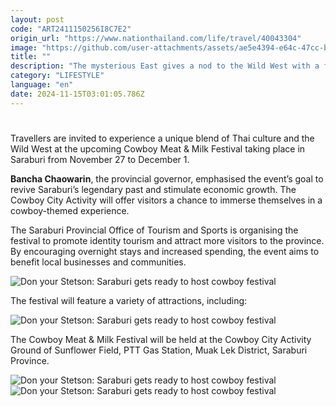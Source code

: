 ```yaml
---
layout: post
code: "ART2411150256I8C7E2"
origin_url: "https://www.nationthailand.com/life/travel/40043304"
image: "https://github.com/user-attachments/assets/ae5e4394-e64c-47cc-b009-7b7ed393dd93"
title: ""
description: "The mysterious East gives a nod to the Wild West with a fun cowboy festival featuring delicious street food and concerts"
category: "LIFESTYLE"
language: "en"
date: 2024-11-15T03:01:05.786Z
---
```


# 











Travellers are invited to experience a unique blend of Thai culture and the Wild West at the upcoming Cowboy Meat & Milk Festival taking place in Saraburi from November 27 to December 1.

**Bancha Chaowarin**, the provincial governor, emphasised the event’s goal to revive Saraburi’s legendary past and stimulate economic growth. The Cowboy City Activity will offer visitors a chance to immerse themselves in a cowboy-themed experience.

The Saraburi Provincial Office of Tourism and Sports is organising the festival to promote identity tourism and attract more visitors to the province. By encouraging overnight stays and increased spending, the event aims to benefit local businesses and communities.

  ![Don your Stetson: Saraburi gets ready to host cowboy festival](https://github.com/user-attachments/assets/911b1f79-daa6-4c11-b064-c740d4d40498)

The festival will feature a variety of attractions, including:



  ![Don your Stetson: Saraburi gets ready to host cowboy festival](https://github.com/user-attachments/assets/12cde9d7-dd35-4295-9a89-9a053221f866)

The Cowboy Meat & Milk Festival will be held at the Cowboy City Activity Ground of Sunflower Field, PTT Gas Station, Muak Lek District, Saraburi Province.

   ![Don your Stetson: Saraburi gets ready to host cowboy festival](https://github.com/user-attachments/assets/f5f9eb2f-21a5-4bfa-9bc6-bcd1ed16cf0e)  ![Don your Stetson: Saraburi gets ready to host cowboy festival](https://media.nationthailand.com/uploads/images/contents/w1024/2024/11/WWzm0WbJ1aec6kkOukQU.webp?x-image-process=style/lg-webp)